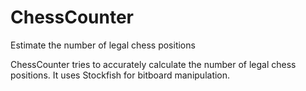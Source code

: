 # ChessCounter
Estimate the number of legal chess positions

ChessCounter tries to accurately calculate the number of legal chess positions. It uses Stockfish for bitboard manipulation.






